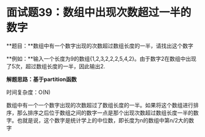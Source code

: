 # 面试题39：数组中出现次数超过一半的数字

**题目：**数组中有一个数字出现的次数超过数组长度的一半，请找出这个数字



**例如：**输入一个长度为9的数组{1,2,3,2,2,2,5,4,2}。由于数字2在数组中出现了5次，超过数组长度的一半，因此输出2.



**解题思路：基于partition函数**

时间复杂度：O(N)

数组中有一个一个数字出现的次数超过了数组长度的一半。如果将这个数组进行排序，那么排序之后位于数组之间的数字一点是那个出现次数超过数组长度一半的数字。也就是说，这个数字是统计学上的中位数，即长度为n的数组中第n/2大的数字

